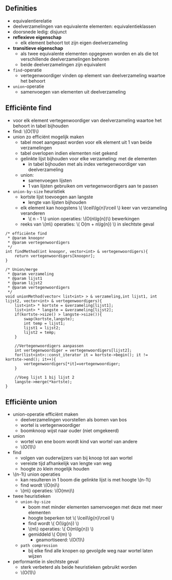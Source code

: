 
## Definities

* equivalentierelatie
* deelverzamelingen van equivalente elementen: equivalentieklassen
* doorsnede ledig: disjunct
* **reflexieve eigenschap**
    * elk element behoort tot zijn eigen deelverzameling
* **transitieve eigenschap**
    * als twee equivalente elementen opgegeven worden en als die tot verschillende deelverzamelingen behoren
    * beide deelverzamelingen zijn equivalent
* `find`-operatie
    * vertegenwoordiger vinden op element  van deelverzameling waartoe het behoort
* `union`-operatie
    * samenvoegen van elementen uit deelverzameling

## Efficiënte find

* voor elk element vertegenwoordiger  van deelverzameling waartoe het behoort in tabel bijhouden
* find: \\(O(1)\\)
* union zo efficiënt mogelijk maken
    * tabel moet aangepast worden voor elk element uit 1 van beide verzamelingen
    * tabel overlopen indien elementen niet gekend
    * gelinkte lijst bijhouden voor elke verzameling: met  de elementen
        * in tabel bijhouden met als index vertegenwoordiger van deelverzameling
    * union:
        * samenvoegen lijsten
        * 1 van lijsten gebruiken om vertegenwoordigers aan te passen
* `union-by-size` heuristiek
    * kortste lijst toevoegen aan langste
        * lengte van lijsten bijhouden
    * elk element kan hoogstens \\( \lceil\lg{n}\rceil \\) keer van verzameling veranderen
        * \\( n - 1 \\) union operaties: \\(O(n\lg{n})\\) bewerkingen
    * reeks van \\(m\\) operaties: \\( O(m + n\lg{n}) \\) in slechtste geval


```
/* efficiënte find
 * @param knoopnr
 * @param vertegenwoordigers
 */
int findMethod(int knoopnr, vector<int> & vertegenwoordigers){
    return vertegenwoordigers[knoopnr];
}

/* Union/merge
 * @param verzameling
 * @param lijst1
 * @param lijst2
 * @param vertegenwoordigers
 */
void unionMethod(vector< list<int> > & verzameling,int lijst1, int lijst2, vector<int> & vertegenwoordigers){
    list<int> * kortste = &verzameling[lijst1];
    list<int> * langste = &verzameling[lijst2];
    if(kortste->size() > langste->size()){
        swap(kortste,langste);
        int temp = lijst1;
        lijst1 = lijst2;
        lijst2 = temp;
    }
    
    //Vertegenwoordigers aanpassen
    int vertegenwoordiger = vertegenwoordigers[lijst2];
    for(list<int>::const_iterator it = kortste->begin(); it != kortste->end(); it++){
        vertegenwoordigers[*it]=vertegenwoordiger;
    }
    
    //Voeg lijst 1 bij lijst 2
    langste->merge(*kortste);
}
```
## Efficiënte union

* union-operatie efficiënt maken
    * deelverzamelingen voorstellen als bomen van bos
    * wortel is vertegenwoordiger
    * boomknoop wijst naar ouder (niet omgekeerd)
* union
    * wortel van ene boom wordt kind van wortel van andere
    * \\(O(1)\\)
* find
    * volgen van ouderwijzers van bij knoop tot aan wortel
    * vereiste tijd afhankelijk van lengte van weg
    * hoogte zo klein mogelijk houden
* \\(n-1\\) union operaties
    * kan resulteren in 1 boom die gelinkte lijst is met hoogte \\(n-1\\)
    * find wordt \\(O(n)\\)
    * \\(m\\) operaties: \\(O(mn)\\)
* twee heuristieken
    * `union-by-size`
        * boom met minder elementen samenvoegen met deze met meer elementen
        * hoogte beperken tot \\( \lceil\lg{n}\rceil \\)
        * find wordt \\( O(\lg{n}) \\)
        * \\(m\\) operaties: \\( O(m\lg{n}) \\)
        * gemiddeld \\( O(m) \\)
            * geamortiseerd: \\(O(1)\\)
    * `path compression`
        * bij elke find alle knopen op gevolgde weg naar wortel laten wijzen
* performantie in slechtste geval
    * sterk verbeterd als beide heuristieken gebruikt worden
    * \\(O(1)\\) 

